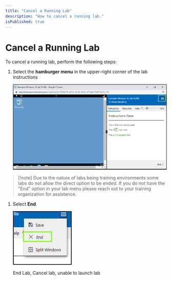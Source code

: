 ```yaml
---
title: "Cancel a Running Lab"
description: "How to cancel a running lab."
isPublished: true
---
```


# Cancel a Running Lab

To cancel a running lab, perform the following steps: 

1. Select the **hamburger menu** in the upper-right corner of the lab instructions

    ![Hamburger Menu](images/hamburger-menu.png)


>[!note] Due to the nature of labs being training environments some labs do not allow the direct option to be ended. If you do not have the "End" option in your lab menu please reach out to your training organization for assistance.

1. Select **End**.

    ![End Lab](images/end-lab.png)


    End Lab, Cancel lab, unable to launch lab